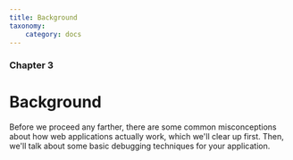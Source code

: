 ```yaml
---
title: Background
taxonomy:
    category: docs
---
```


### Chapter 3

# Background

Before we proceed any farther, there are some common misconceptions about how web applications actually work, which we'll clear up first.  Then, we'll talk about some basic debugging techniques for your application.
